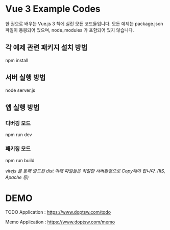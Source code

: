 # Vue 3 Example Codes

한 권으로 배우는 Vue.js 3 책에 실린 모든 코드들입니다.
모든 예제는 package.json 파일이 동봉되어 있으며, node_modules 가 포함되어 있지 않습니다.

## 각 예제 관련 패키지 설치 방법
npm install

## 서버 실행 방법
node server.js

## 앱 실행 방법 

### 디버깅 모드
npm run dev

### 패키징 모드
npm run build

_vitejs 를 통해 빌드된 dist 아래 파일들은 적절한 서버환경으로 Copy해야 합니다. (IIS, Apache 등)_


# DEMO

TODO Application : https://www.doptsw.com/todo

Memo Application : https://www.doptsw.com/memo
